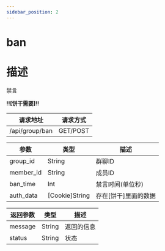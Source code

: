```yaml
---
sidebar_position: 2
---
```


# ban

# 描述

禁言

**!!\[饼干需要\]!!**

| 请求地址           | 请求方式     |
|----------------|----------|
| /api/group/ban | GET/POST |

| 参数        | 类型               | 描述            |
|-----------|------------------|---------------|
| group_id  | String           | 群聊ID          |
| member_id | String           | 成员ID          |
| ban_time  | Int              | 禁言时间(单位秒)     |
| auth_data | \[Cookie\]String | 存在\[饼干\]里面的数据 |

| 返回参数    | 类型     | 描述    |
|---------|--------|-------|
| message | String | 返回的信息 |
| status  | String | 状态    |

